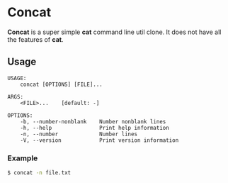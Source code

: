 # Concat

**Concat** is a super simple **cat** command line util clone. It does not have all the features of **cat**.

## Usage

```
USAGE:
    concat [OPTIONS] [FILE]...

ARGS:
    <FILE>...    [default: -]

OPTIONS:
    -b, --number-nonblank    Number nonblank lines
    -h, --help               Print help information
    -n, --number             Number lines
    -V, --version            Print version information
```

### Example

```bash
$ concat -n file.txt
```
